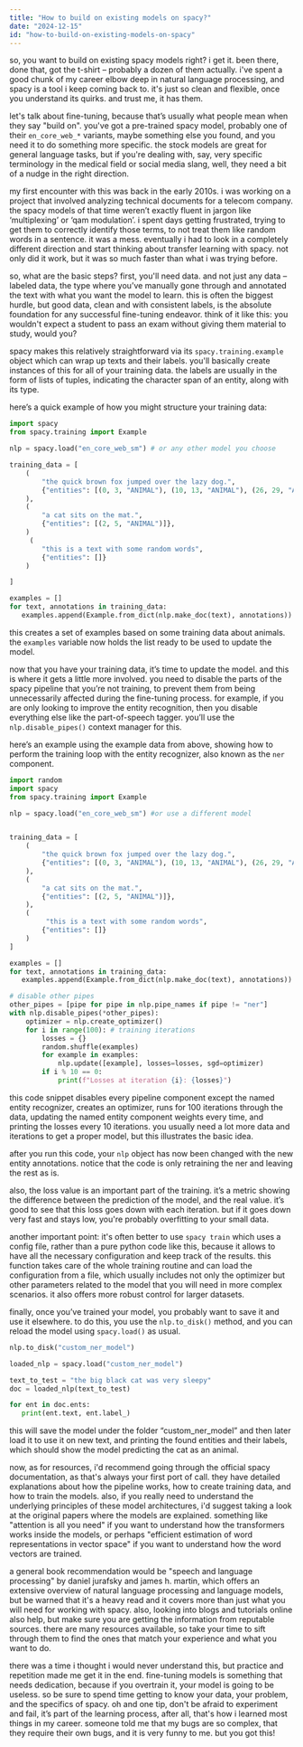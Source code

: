 ```yaml
---
title: "How to build on existing models on spacy?"
date: "2024-12-15"
id: "how-to-build-on-existing-models-on-spacy"
---
```


so, you want to build on existing spacy models right? i get it. been there, done that, got the t-shirt – probably a dozen of them actually. i've spent a good chunk of my career elbow deep in natural language processing, and spacy is a tool i keep coming back to. it's just so clean and flexible, once you understand its quirks. and trust me, it has them.

let's talk about fine-tuning, because that’s usually what people mean when they say "build on". you've got a pre-trained spacy model, probably one of their `en_core_web_*` variants, maybe something else you found, and you need it to do something more specific. the stock models are great for general language tasks, but if you're dealing with, say, very specific terminology in the medical field or social media slang, well, they need a bit of a nudge in the right direction.

my first encounter with this was back in the early 2010s. i was working on a project that involved analyzing technical documents for a telecom company. the spacy models of that time weren’t exactly fluent in jargon like ‘multiplexing’ or ‘qam modulation’. i spent days getting frustrated, trying to get them to correctly identify those terms, to not treat them like random words in a sentence. it was a mess. eventually i had to look in a completely different direction and start thinking about transfer learning with spacy. not only did it work, but it was so much faster than what i was trying before.

so, what are the basic steps? first, you'll need data. and not just any data – labeled data, the type where you’ve manually gone through and annotated the text with what you want the model to learn. this is often the biggest hurdle, but good data, clean and with consistent labels, is the absolute foundation for any successful fine-tuning endeavor. think of it like this: you wouldn't expect a student to pass an exam without giving them material to study, would you?

spacy makes this relatively straightforward via its `spacy.training.example` object which can wrap up texts and their labels. you'll basically create instances of this for all of your training data. the labels are usually in the form of lists of tuples, indicating the character span of an entity, along with its type.

here’s a quick example of how you might structure your training data:

```python
import spacy
from spacy.training import Example

nlp = spacy.load("en_core_web_sm") # or any other model you choose

training_data = [
    (
        "the quick brown fox jumped over the lazy dog.",
        {"entities": [(0, 3, "ANIMAL"), (10, 13, "ANIMAL"), (26, 29, "ANIMAL")]},
    ),
    (
        "a cat sits on the mat.",
        {"entities": [(2, 5, "ANIMAL")]},
    )
     (
        "this is a text with some random words",
        {"entities": []}
    )

]

examples = []
for text, annotations in training_data:
   examples.append(Example.from_dict(nlp.make_doc(text), annotations))


```

this creates a set of examples based on some training data about animals. the `examples` variable now holds the list ready to be used to update the model.

now that you have your training data, it’s time to update the model. and this is where it gets a little more involved. you need to disable the parts of the spacy pipeline that you’re not training, to prevent them from being unnecessarily affected during the fine-tuning process. for example, if you are only looking to improve the entity recognition, then you disable everything else like the part-of-speech tagger. you’ll use the `nlp.disable_pipes()` context manager for this.

here’s an example using the example data from above, showing how to perform the training loop with the entity recognizer, also known as the `ner` component.

```python
import random
import spacy
from spacy.training import Example

nlp = spacy.load("en_core_web_sm") #or use a different model


training_data = [
    (
        "the quick brown fox jumped over the lazy dog.",
        {"entities": [(0, 3, "ANIMAL"), (10, 13, "ANIMAL"), (26, 29, "ANIMAL")]},
    ),
    (
        "a cat sits on the mat.",
        {"entities": [(2, 5, "ANIMAL")]},
    ),
    (
         "this is a text with some random words",
        {"entities": []}
    )
]

examples = []
for text, annotations in training_data:
   examples.append(Example.from_dict(nlp.make_doc(text), annotations))

# disable other pipes
other_pipes = [pipe for pipe in nlp.pipe_names if pipe != "ner"]
with nlp.disable_pipes(*other_pipes):
    optimizer = nlp.create_optimizer()
    for i in range(100): # training iterations
        losses = {}
        random.shuffle(examples)
        for example in examples:
            nlp.update([example], losses=losses, sgd=optimizer)
        if i % 10 == 0:
            print(f"Losses at iteration {i}: {losses}")
```

this code snippet disables every pipeline component except the named entity recognizer, creates an optimizer, runs for 100 iterations through the data, updating the named entity component weights every time, and printing the losses every 10 iterations. you usually need a lot more data and iterations to get a proper model, but this illustrates the basic idea.

after you run this code, your `nlp` object has now been changed with the new entity annotations. notice that the code is only retraining the ner and leaving the rest as is.

also, the loss value is an important part of the training. it’s a metric showing the difference between the prediction of the model, and the real value. it’s good to see that this loss goes down with each iteration. but if it goes down very fast and stays low, you're probably overfitting to your small data.

another important point: it's often better to use `spacy train` which uses a config file, rather than a pure python code like this, because it allows to have all the necessary configuration and keep track of the results. this function takes care of the whole training routine and can load the configuration from a file, which usually includes not only the optimizer but other parameters related to the model that you will need in more complex scenarios. it also offers more robust control for larger datasets.

finally, once you’ve trained your model, you probably want to save it and use it elsewhere. to do this, you use the `nlp.to_disk()` method, and you can reload the model using `spacy.load()` as usual.

```python
nlp.to_disk("custom_ner_model")

loaded_nlp = spacy.load("custom_ner_model")

text_to_test = "the big black cat was very sleepy"
doc = loaded_nlp(text_to_test)

for ent in doc.ents:
   print(ent.text, ent.label_)

```
this will save the model under the folder “custom_ner_model” and then later load it to use it on new text, and printing the found entities and their labels, which should show the model predicting the cat as an animal.

now, as for resources, i'd recommend going through the official spacy documentation, as that's always your first port of call. they have detailed explanations about how the pipeline works, how to create training data, and how to train the models. also, if you really need to understand the underlying principles of these model architectures, i'd suggest taking a look at the original papers where the models are explained. something like "attention is all you need" if you want to understand how the transformers works inside the models, or perhaps "efficient estimation of word representations in vector space" if you want to understand how the word vectors are trained.

a general book recommendation would be "speech and language processing" by daniel jurafsky and james h. martin, which offers an extensive overview of natural language processing and language models, but be warned that it's a heavy read and it covers more than just what you will need for working with spacy. also, looking into blogs and tutorials online also help, but make sure you are getting the information from reputable sources. there are many resources available, so take your time to sift through them to find the ones that match your experience and what you want to do.

there was a time i thought i would never understand this, but practice and repetition made me get it in the end. fine-tuning models is something that needs dedication, because if you overtrain it, your model is going to be useless. so be sure to spend time getting to know your data, your problem, and the specifics of spacy. oh and one tip, don't be afraid to experiment and fail, it’s part of the learning process, after all, that's how i learned most things in my career. someone told me that my bugs are so complex, that they require their own bugs, and it is very funny to me. but you got this!
